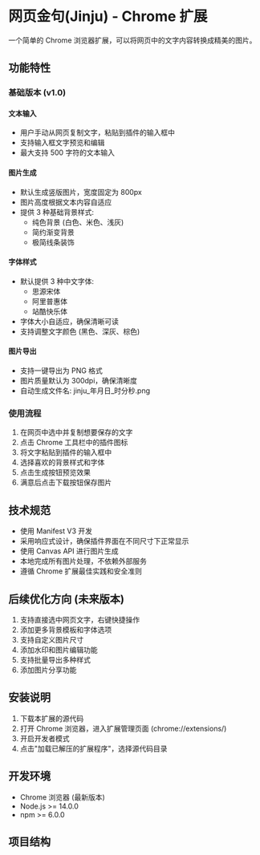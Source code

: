# 网页金句(Jinju) - Chrome 扩展

一个简单的 Chrome 浏览器扩展，可以将网页中的文字内容转换成精美的图片。

## 功能特性

### 基础版本 (v1.0)

#### 文本输入
- 用户手动从网页复制文字，粘贴到插件的输入框中
- 支持输入框文字预览和编辑
- 最大支持 500 字符的文本输入

#### 图片生成
- 默认生成竖版图片，宽度固定为 800px
- 图片高度根据文本内容自适应
- 提供 3 种基础背景样式:
  - 纯色背景 (白色、米色、浅灰)
  - 简约渐变背景
  - 极简线条装饰

#### 字体样式
- 默认提供 3 种中文字体:
  - 思源宋体
  - 阿里普惠体
  - 站酷快乐体
- 字体大小自适应，确保清晰可读
- 支持调整文字颜色 (黑色、深灰、棕色)

#### 图片导出
- 支持一键导出为 PNG 格式
- 图片质量默认为 300dpi，确保清晰度
- 自动生成文件名: jinju_年月日_时分秒.png

### 使用流程
1. 在网页中选中并复制想要保存的文字
2. 点击 Chrome 工具栏中的插件图标
3. 将文字粘贴到插件的输入框中
4. 选择喜欢的背景样式和字体
5. 点击生成按钮预览效果
6. 满意后点击下载按钮保存图片

## 技术规范
- 使用 Manifest V3 开发
- 采用响应式设计，确保插件界面在不同尺寸下正常显示
- 使用 Canvas API 进行图片生成
- 本地完成所有图片处理，不依赖外部服务
- 遵循 Chrome 扩展最佳实践和安全准则

## 后续优化方向 (未来版本)
1. 支持直接选中网页文字，右键快捷操作
2. 添加更多背景模板和字体选项
3. 支持自定义图片尺寸
4. 添加水印和图片编辑功能
5. 支持批量导出多种样式
6. 添加图片分享功能

## 安装说明
1. 下载本扩展的源代码
2. 打开 Chrome 浏览器，进入扩展管理页面 (chrome://extensions/)
3. 开启开发者模式
4. 点击"加载已解压的扩展程序"，选择源代码目录

## 开发环境
- Chrome 浏览器 (最新版本)
- Node.js >= 14.0.0
- npm >= 6.0.0

## 项目结构